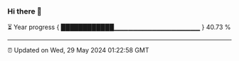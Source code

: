### Hi there 👋

⏳ Year progress { ████████████▁▁▁▁▁▁▁▁▁▁▁▁▁▁▁▁▁▁ } 40.73 %

---

⏰ Updated on Wed, 29 May 2024 01:22:58 GMT


